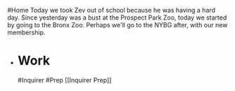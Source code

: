 #Home
Today we took Zev out of school because he was having a hard day. Since yesterday was a bust at the Prospect Park Zoo, today we started by going to the Bronx Zoo. Perhaps we'll go to the NYBG after, with our new membership.

- # Work 
  #Inquirer #Prep
  [[Inquirer Prep]]